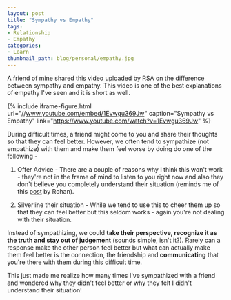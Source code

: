 ```yaml
---
layout: post
title: "Sympathy vs Empathy"
tags:
- Relationship
- Empathy
categories:
- Learn
thumbnail_path: blog/personal/empathy.jpg
---
```


A friend of mine shared this video uploaded by RSA on the difference between sympathy and empathy. This video is one of the best explanations of empathy I've seen and it is short as well.

{% include iframe-figure.html url="//www.youtube.com/embed/1Evwgu369Jw" caption="Sympathy vs Empathy" link="https://www.youtube.com/watch?v=1Evwgu369Jw" %}

During difficult times, a friend might come to you and share their thoughts so that they can feel better. However, we often tend to sympathize (not empathize) with them and make them feel worse by doing do one of the following - 

1. Offer Advice - There are a couple of reasons why I think this won't work - they're not in the frame of mind to listen to you right now and also they don't believe you completely understand their situation (reminds me of this [post](http://alearningaday.com/2015/03/no-you-dont-really-know.html) by Rohan).

2. Silverline their situation - While we tend to use this to cheer them up so that they can feel better but this seldom works - again you're not dealing with their situation.

Instead of sympathizing, we could **take their perspective, recognize it as the truth and stay out of judgement** (sounds simple, isn't it?). Rarely can a response make the other person feel better but what can actually make them feel better is the connection, the friendship and **communicating** that you're there with them during this difficult time.

This just made me realize how many times I've sympathized with a friend and wondered why they didn't feel better or why they felt I didn't understand their situation!